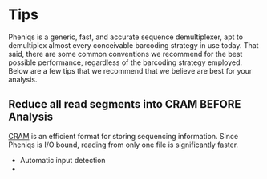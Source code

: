 <!--
    Pheniqs : PHilology ENcoder wIth Quality Statistics
    Copyright (C) 2018  Lior Galanti
    NYU Center for Genetics and System Biology

    Author: Lior Galanti <lior.galanti@nyu.edu>

    This program is free software: you can redistribute it and/or modify
    it under the terms of the GNU Affero General Public License as
    published by the Free Software Foundation, either version 3 of the
    License, or (at your option) any later version.

    This program is distributed in the hope that it will be useful,
    but WITHOUT ANY WARRANTY; without even the implied warranty of  
    MERCHANTABILITY or FITNESS FOR A PARTICULAR PURPOSE.  See the
    GNU Affero General Public License for more details.

    You should have received a copy of the GNU Affero General Public License
    along with this program.  If not, see <http://www.gnu.org/licenses/>.
-->

# Tips
Pheniqs is a generic, fast, and accurate sequence demultiplexer, apt to 
demultiplex almost every conceivable barcoding strategy in use today.
That said, there are some common conventions we recommend for the best possible 
performance, regardless of the barcoding strategy employed. Below are a few tips 
that we recommend that we believe are best for your analysis.

## Reduce all read segments into CRAM BEFORE Analysis
[CRAM](glossary.html#htslib) is an efficient format for storing sequencing information. 
Since Pheniqs is I/O bound, reading from only one file is significantly faster.

- Automatic input detection
- 
